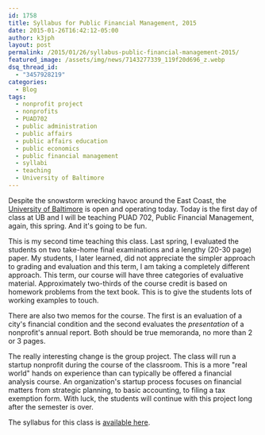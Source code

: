 ```yaml
---
id: 1758
title: Syllabus for Public Financial Management, 2015
date: 2015-01-26T16:42:12-05:00
author: k3jph
layout: post
permalink: /2015/01/26/syllabus-public-financial-management-2015/
featured_image: /assets/img/news/7143277339_119f20d696_z.webp
dsq_thread_id:
  - "3457928219"
categories:
  - Blog
tags:
  - nonprofit project
  - nonprofits
  - PUAD702
  - public administration
  - public affairs
  - public affairs education
  - public economics
  - public financial management
  - syllabi
  - teaching
  - University of Baltimore
---
```


Despite the snowstorm wrecking havoc around the East Coast, the [University of Baltimore](http://www.ubalt.edu) is open and operating today.  Today is the first day of class at UB and I will be teaching PUAD 702, Public Financial Management, again, this spring.  And it's going to be fun.

This is my second time teaching this class.  Last spring, I evaluated the students on two take-home final examinations and a lengthy (20-30 page) paper.  My students, I later learned, did not appreciate the simpler approach to grading and evaluation and this term, I am taking a completely different approach.  This term, our course will have three categories of evaluative material.  Approximately two-thirds of the course credit is based on homework problems from the text book.  This is to give the students lots of working examples to touch.  

There are also two memos for the course.  The first is an evaluation of a city's financial condition and the second evaluates the _presentation_ of a nonprofit's annual report.  Both should be true memoranda, no more than 2 or 3 pages.

The really interesting change is the group project.  The class will run a startup nonprofit during the course of the classroom.  This is a more "real world" hands on experience than can typically be offered a financial analysis course.  An organization's startup process focuses on financial matters from strategic planning, to basic accounting, to filing a tax exemption form.  With luck, the students will continue with this project long after the semester is over. 

The syllabus for this class is [available here](/assets/docs/PUAD702-Syllabus-2015.pdf).
